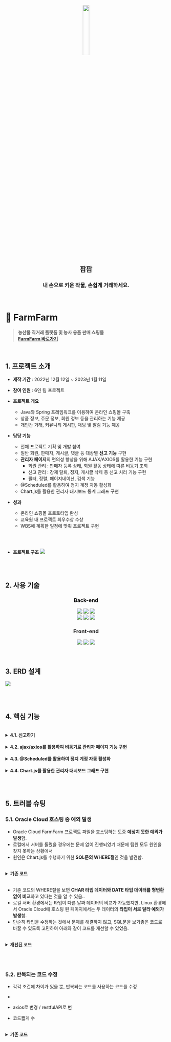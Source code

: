 <div align="center">
<img width="20%" src="https://user-images.githubusercontent.com/110653581/211257489-34757022-4c71-443f-afe7-94d240788288.png" />
<h2>팜팜</h2>
<h3>내 손으로 키운 작물, 손쉽게 거래하세요.</h3>
<br>
</div>

# :pushpin: FarmFarm
> **농산물 직거래 플랫폼 및 농사 용품 판매 쇼핑몰** <br>
> **[FarmFarm 바로가기](http://129.154.53.250:8080)**

<br>

## 1. 프로젝트 소개
- **제작 기간** : 2022년 12월 12일 ~ 2023년 1월 11일
- **참여 인원** : 6인 팀 프로젝트
- **프로젝트 개요**
  - Java와 Spring 프레임워크를 이용하여 온라인 쇼핑몰 구축
  - 상품 정보, 주문 정보, 회원 정보 등을 관리하는 기능 제공
  - 개인간 거래, 커뮤니티 게시판, 채팅 및 알림 기능 제공
- **담당 기능**
  - 전체 프로젝트 기획 및 개발 참여
  - 일반 회원, 판매자, 게시글, 댓글 등 대상별 **신고 기능** 구현
  - **관리자 페이지**의 편의성 향상을 위해 AJAX/AXIOS를 활용한 기능 구현
    - 회원 관리 : 판매자 등록 상태, 회원 활동 상태에 따른 비동기 조회
    - 신고 관리 : 강제 탈퇴, 정지, 게시글 삭제 등 신고 처리 기능 구현
    - 필터, 정렬, 페이지네이션, 검색 기능 
  - @Scheduled를 활용하여 정지 계정 자동 활성화
  - Chart.js를 활용한 관리자 대시보드 통계 그래프 구현

- **성과**
  - 온라인 쇼핑몰 프로토타입 완성
  - 교육원 내 프로젝트 최우수상 수상
  - WBS에 계획한 일정에 맞춰 프로젝트 구현
  
<br>
<br>

- **프로젝트 구조**
![](https://user-images.githubusercontent.com/110653573/221127291-cec3ff02-76a7-4de3-a5e0-59ac00119050.png)


<br>
<br>

## 2. 사용 기술
<div align="center">
  
### **Back-end**
<img src="https://img.shields.io/badge/Java 11-007396?style=for-the-badge&logo=java&logoColor=white"> 
  <img src="https://img.shields.io/badge/Spring 5.3.14-6DB33F?style=for-the-badge&logo=spring&logoColor=white">
  <img src="https://img.shields.io/badge/Oracle 21C-F80000?style=for-the-badge&logo=oracle&logoColor=white">
  <br>
  <img src="https://img.shields.io/badge/Apache Tomcat 9.0-F8DC75?style=for-the-badge&logo=apachetomcat&logoColor=white">
    <img src="https://img.shields.io/badge/Apache Maven-C71A36?style=for-the-badge&logo=ApacheMaven&logoColor=white">
    <img src="https://img.shields.io/badge/Spring Sequrity-6DB33F?style=for-the-badge&logo=SpringSecurity&logoColor=white">

### **Front-end**
  <img src="https://img.shields.io/badge/html5-E34F26?style=for-the-badge&logo=html5&logoColor=white"> 
  <img src="https://img.shields.io/badge/css-1572B6?style=for-the-badge&logo=css3&logoColor=white"> 
  <img src="https://img.shields.io/badge/javascript-F7DF1E?style=for-the-badge&logo=javascript&logoColor=black"> 

</div>

<br>
<br>

## 3. ERD 설계
![](https://user-images.githubusercontent.com/110653573/221079293-fcda70a5-1aeb-4744-94cc-6a2033d95ebe.png)

<br>
<br>

## 4. 핵심 기능

<br>
	
<details>
<summary><b>4.1. 신고하기</b></summary>
<div markdown="1">
	
![](https://user-images.githubusercontent.com/110653573/222202403-a3a38c67-fc1b-41f1-8853-d4f022a3f709.png)

#### 총 6가지 신고
	
### 1. 신고 대상 구분하기 (JS)
	
#### (1) 페이지별 신고 대상이 하나인 경우 <br>
  - 판매자(seller), 판매 게시글(post), 채팅 회원(chat) <br>
  - 주소의 pathname을 이용하여 조건 분리
<br>
	
▼ JS 코드
	
 ```javascript
 
// pathname: 각 기능 메인 주소
var pathname = location.pathname.substring(1, location.pathname.lastIndexOf("/"));

// postNo(판매글), seller에서 memberNo(판매자)
var targetNo = location.pathname.substring(location.pathname.lastIndexOf("/")+1);

var reportType;
var reportTargetNo;


// 신고하기 버튼 클릭 시
reportBtn.addEventListener("click", () => {

    if(reportTargetNo == 0){
        messageModalOpen("관리자는 신고 대상이 아닙니다.");
	
    } else{
        openReportModal();  // 신고하기 모달 열리고 → 신고 사유 등 선택한 뒤 신고버튼 누르면 report() 함수 선언
        switch(pathname){
            case 'seller': reportType = 'M'; reportTargetNo = targetNo; break;
            case 'post': reportType = 'P'; reportTargetNo = targetNo; break;
            case 'chat': reportType = 'M'; reportTargetNo = selectedChatNo; break; // chatContext.js에서 선언한 변수 사용
        }
    }
});

```
<br>

#### (2) 페이지별 신고 대상이 둘 이상인 경우 (각 대상의 식별 번호 이용)<br>
  - 커뮤니티 게시글 **작성자** 신고(회원 번호)<br>
  - 커뮤니티 **게시글** 신고(게시글 번호)<br>
  - 커뮤니티 **댓글** 신고(댓글 번호) <br>
 
※ 페이지 안에 신고 대상이 여러 개이기 때문에 (1)의 방법처럼 pathname으로 신고 대상을 구분하기가 쉽지 않으므로 <br>
   각 대상별로 조건을 나누어서 구현
	

<details>
<summary>JS 코드</summary>
<div markdown="1">

```javascript

// 1) 댓글 신고
for(let i=0; i<reportCommentBtn.length; i++){

    // 댓글의 신고하기 버튼 누르면 (본인의 댓글인 경우, 화면에서 신고하기 버튼 제거)
    reportCommentBtn[i]. addEventListener("click", () => {

	// 신고 모달 열리기
	openReportModal();

	// 각 댓글의 댓글 번호
	const targetCommentNo = document.getElementsByClassName('targetCommentNo');

	// 신고유형, 신고번호 매칭
	if(targetCommentNo[i] != null){
	    reportType = 'C';
	    reportTargetNo = targetCommentNo[i].value;

	}
    })
}



// 2) 댓글 작성자 신고
document.getElementById('reportMemberBtn').addEventListener('click', () =>{

				    // memberNo = "${loginMember.memberNo}";
				    // 본인 계정 신고x
    if(targetMemberNo != null && targetMemberNo != memberNo){
	// 신고 모달 열리기
	openReportModal();
	reportType = 'M';
	reportTargetNo = targetMemberNo;
    }

    if(targetMemberNo == memberNo){
	messageModalOpen("본인의 계정은 신고할 수 없습니다.");
    }
})



// 3) 커뮤니티 게시글 신고
document.getElementById('reportBoardBtn').addEventListener('click', () => {

    if(boardNo != null){
	// 신고 모달 열리기
	openReportModal();
	reportType = 'B';
	reportTargetNo = boardNo;
    }
})

```

</div>
</details>

<br>
	
### 2. 신고하기 <br>
	
<details>
<summary>신고 기능 JS</summary>
<div markdown="1">

```javascript
// 신고하기 ajax
var report = () => {
    $.ajax({
        url: "/report",
        data: { "reportType" :reportType, 
                "reportTargetNo" : reportTargetNo,
                "reportReason" : radioResult,
                "reportContent": reportContent.value},
        type: "POST",
        success: (result) => {
            if(result > 0){
                console.log("신고 접수");
                reportContainer.style.display = 'none';
                messageModalOpen('신고가 접수되었습니다.');
            
            } else {
                console.log("신고 실패");
            }
        },
        error: () => {
            console.log("신고 오류");
        }
    });

}
```

</div>
</details>
<details>
<summary>Controller</summary>
<div markdown="1">

```java
@Controller
public class ReportController {
	
	@Autowired
	private ReportService service;

	// ajax 이용하여 신고하기
	@PostMapping("/report")
	@ResponseBody
	public int insertReport(@SessionAttribute(value = "loginMember") Member loginMember,
				@RequestParam(value="reportType", required=false) String reportType,
				@RequestParam(value="reportTargetNo", required=false, defaultValue="0") int reportTargetNo,
				@RequestParam(value="reportReason", required=false) String reportReason,
				@RequestParam(value="reportContent", required=false)  String reportContent
				) {

		Map<String, Object> map = new HashMap<String, Object>();
		
		map.put("reportType", reportType);
		map.put("reportTargetNo", reportTargetNo);
		map.put("reportReason", reportReason);
		map.put("reportContent", reportContent);
		map.put("memberNo", loginMember.getMemberNo());
		
		int result = 0;
		
		if(loginMember != null) {
			result = service.insertReport(map);
		}
		
		return result;
	}
}

```

</div>
</details>

<details>
<summary>mapper</summary>
<div markdown="1">

```xml
<insert id="insertReport">
	INSERT INTO REPORT VALUES(SEQ_REPORT_NO.NEXTVAL, #{reportType}, #{memberNo}, #{reportTargetNo}, #{reportReason},
		DEFAULT, NULL, NULL, #{reportContent})
</insert>
```

</div>
</details>

---	
	
</div>
</details>	
	

<br>
	
<details>
<summary><b>4.2. ajax/axios를 활용하여 비동기로 관리자 페이지 기능 구현</b></summary>
<div markdown="1">

![](https://user-images.githubusercontent.com/110653573/222202930-e17bb192-4755-411b-ab83-674712b217ab.png)

#### (1) 필터, 검색 기능
	
<details>
<summary>회원관리 Controller</summary>
<div markdown="1">

```java
@Controller
public class AdminController {
	
	@Autowired
	private AdminService service;
	
	//..(중략)..

	// 전체 회원 조회(정렬, 페이지네이션, 검색)
	@GetMapping("/admin/member/list")
	@ResponseBody
	public String selectMember(@RequestParam(value="cp", required=false, defaultValue="1") int cp,
								@RequestParam(value="authFilter", required=false, defaultValue="0") String authFilter,
								@RequestParam(value="statFilter", required=false, defaultValue="0") String statFilter,
								@RequestParam(value="keyword", required=false) String keyword) {
		
		Map<String, Object> paramMap = new HashMap<String, Object>();
		paramMap.put("authFilter", authFilter); // 판매자 인증 상태 필터
		paramMap.put("statFilter", statFilter); // 계정 상태 필터
		
		if(keyword != null) {
			paramMap.put("keyword", keyword); // 검색어
		}
		
		
		Map<String, Object> map = new HashMap<String, Object>();

		// 전체 회원 정보 조회 + 페이지네이션 + 정렬
		map = service.selectMember(paramMap, cp);
	
		return new Gson().toJson(map);
	}
	
	//..(중략)..
}
```

</div>
</details>
	
<details>
<summary>회원관리 Service</summary>
<div markdown="1">

```java
@Service
public class AdminServiceImpl implements AdminService{
	
	@Autowired
	private AdminDAO dao;
	
	//..(중략)..
	
	// 전체 회원 조회 (정렬, 페이지네이션, 검색)
	@Override
	public Map<String, Object> selectMember(Map<String, Object> paramMap, int cp) {


		/* 페이지네이션 */
		// 1. 전체 개수를 가져옴.
		int memberListCount = dao.memberListCount(paramMap);

		// 2. 가져온 개수와 현재 페이지를 이용해서 페이지네이션 객체 생성
		Pagination pagination = new Pagination(memberListCount, cp, 15);

		// 3. 페이네이션 객체를 생성해 목록 불러오기
		// 전체 회원 조회(정렬 포함)
		List<Admin> memberList = dao.selectMember(paramMap, pagination);

		Map<String, Object> map = new HashMap<String, Object>();
		map.put("memberListCount", memberListCount);
		map.put("pagination", pagination);
		map.put("memberList", memberList);


		return map;
	}
	
	//..(중략)..

}
```

</div>
</details>


<details>
<summary>회원관리 DAO</summary>
<div markdown="1">

```java
@Repository
public class AdminDAO {
	
	@Autowired
	private SqlSessionTemplate sqlSession;
	
	//..(중략)..
	
	/** 전체 회원 조회(페이지네이션, 정렬 포함)
	 * @param paramMap
	 * @param pagination
	 * @return
	 */
	public List<Admin> selectMember(Map<String, Object> paramMap, Pagination pagination) {

		int offset = (pagination.getCurrentPage() -1) * 15;
		RowBounds rowBounds = new RowBounds(offset, 15);

		return sqlSession.selectList("adminMapper.selectMemberList", paramMap, rowBounds);
	}
	
	//..(중략)..
	
}
```

</div>
</details>
	
	
	
<details>
<summary>회원관리 mapper</summary>
<div markdown="1">

```xml
<!-- 전체 회원 정보 조회 (정렬 별로 포함) -->
<select id="selectMemberList" resultMap="admin_rm">
SELECT *
FROM (SELECT 
		(CASE 
			WHEN REPORT_TYPE = 'M' THEN 'M'
			WHEN REPORT_TYPE IS NULL THEN NULL
			ELSE NULL
		END)REPORT_TYPE,
		RANK() OVER(PARTITION BY REPORT_TYPE, REPORT_TARGET_NO ORDER BY REPORT_NO DESC) AS RANKING,
		RANK() OVER(PARTITION BY MEMBER_NO ORDER BY REPORT_TYPE DESC) AS DUPL_FLAG,
		MEMBER_NO, REPORT_TARGET_NO,
		MEMBER_ID, MEMBER_NAME, MEMBER_NICKNAME, MEMBER_TEL, MEMBER_DEL_FL, SIGNUP_DATE, AUTHORITY, PROFILE_IMG, MEMBER_BIRTH,
		REPLACE(MEMBER_ADDRESS, ',,', ' ') MEMBER_ADDRESS, DEFAULT_FL, FARM_IMG, REPORT_NO, REPORT_MEMBER_NO, REPORT_REASON, REPORT_DATE, 				REPORT_PENALTY, 
		PROCESS_DATE, REPORT_CONTENT
	FROM MEMBER 
	LEFT JOIN ADDRESS USING(MEMBER_NO)
	LEFT JOIN SELLER USING(MEMBER_NO)
	LEFT JOIN REPORT ON (MEMBER_NO = REPORT_TARGET_NO)
	WHERE MEMBER_ID != 'admin'
	AND DEFAULT_FL = 'Y'
	ORDER BY MEMBER_NO)
WHERE RANKING = 1 <!--누적 신고 중 제일 최근 값 가져오기 -->
AND DUPL_FLAG = 1 <!--reportTargetNo가 같을 때 신고 타입 'M'인 경우만 가져오기 -->
<if test='authFilter==0 and statFilter==0'> <!--전체 -->
</if>
<if test='authFilter==1'> <!--판매자인증: 미등록 -->
	AND AUTHORITY = 0
</if>		
<if test='authFilter==2'> <!--판매자인증: 판매자 -->
	AND AUTHORITY = 1
</if>
<if test='authFilter==3'> <!--판매자인증: 인증대기 -->
	AND AUTHORITY = 3
</if>
<if test='authFilter==4'> <!--판매자인증: 인증보류 -->
	AND AUTHORITY = 4
</if>

<if test='statFilter==1'> <!--상태: 활동중 -->
	AND MEMBER_DEL_FL = 'N'
	AND (REPORT_PENALTY IS NULL
	OR REPORT_PENALTY = 'N'
	OR REPORT_PENALTY = 'A')
	AND REPORT_TYPE = 'M'				
</if>
<if test='statFilter==2'> <!--상태: 정지 -->
	AND MEMBER_DEL_FL = 'N'
	AND REPORT_PENALTY = 'Y' 
	AND PROCESS_DATE IS NOT NULL
	AND REPORT_TYPE = 'M'
</if>
<if test='statFilter==3'> <!--상태: 강제 탈퇴 -->
	AND MEMBER_DEL_FL = 'Y'
</if>
<if test='keyword != null'>
	AND (LOWER(MEMBER_ID) LIKE LOWER('%${keyword}%')
	OR LOWER(MEMBER_NICKNAME) LIKE LOWER('%${keyword}%')
	OR MEMBER_NO LIKE ('%${keyword}%'))
</if>
</select>
```

</div>
</details>

<br>
<details>
<summary>회원관리 JS (axios)</summary>
<div markdown="1">

```javascript

/** 전체 회원 정보 조회 함수 */
const selectMemberList = (cp) => {
    axios.get("/admin/member/list", {
        params: { "cp": cp, 
		"authFilter": authFilter,
		"statFilter": statFilter, 
		"keyword": keyword}
    })
    .then((response) => {
        const map = response.data;
        printMemberList(map.memberList, map.pagination);
    }).catch(() => {
        console.log("회원 정보 조회 실패");
    });
}

//..(중략)..
```

</div>
</details>

[▶ 회원 관리 JS 전체 코드](https://github.com/luejenie/FarmFarm/blob/main/FarmFarm/src/main/webapp/resources/js/admin/adminMember.js)	
	
<br>
[+]
<br>
	
[▶ 판매자 인증 Controller](https://github.com/luejenie/FarmFarm/blob/main/FarmFarm/src/main/java/edu/kh/farmfarm/admin/controller/AdminSellerAuthController.java#L100) <br>
[▶ 신고 내역 관리 Controller](https://github.com/luejenie/FarmFarm/blob/main/FarmFarm/src/main/java/edu/kh/farmfarm/admin/controller/AdminReportController.java)

<br>
	
#### (2) 대상별 신고 처리 기능
  - 신고된 회원 **강제 탈퇴, 정지**
  - 신고된 게시글, 댓글 **삭제**
	
<details>
<summary>신고 처리 Controller</summary>
<div markdown="1">

```java
@Controller
public class AdminProcessController {
	
	@Autowired
	private AdminProcessService service;
	
	// 관리자페이지 - 신고 처리
	/*
	  계정 - 강제 탈퇴, 정지, 반려
	  게시글 - 삭제, 반려
	  admin-mapper 그대로 사용
	 */
	
	// 회원 관리 - 강제 탈퇴 (신고 내역 없어도 가능)
	@PutMapping("/admin/member/{memberNo}/kickout")
	@ResponseBody
	public int memberKickout(@PathVariable("memberNo") int hiddenNo) {
		return service.memberKickout(hiddenNo);
	}
	
	// 신고 계정 - 강제탈퇴  // 신고된 회원 강제 탈퇴 + REPORT 테이블 변경하기 + 판매자면 판매상품 지우기
	@PutMapping("/report/M/{memberNo}/kickout")
	@ResponseBody
	public int reportMemberKickout(@PathVariable("memberNo") int hiddenNo, 
					@RequestParam(value="authority", required=false, defaultValue="0") int authority) {
		return service.reportMemberKickout(hiddenNo, authority);
	}
	
	
	// 신고 계정 - 정지   // 스케쥴러로 7일 뒤에 풀기
	@PutMapping("/report/M/{memberNo}/suspension")
	@ResponseBody
	public int reportMemberBanned(@PathVariable("memberNo") int hiddenNo) {
		return service.reportMemberBanned(hiddenNo);
	}
	
	
	
	// 신고 계정 - 반려
	@PutMapping("/report/M/{memberNo}/hold")
	@ResponseBody
	public int reportMemberLeave(@PathVariable("memberNo") int hiddenNo) {
		return service.reportMemberLeave(hiddenNo);
	}
	
	
	// 신고 게시글(판매글, 커뮤니티 게시글, 커뮤니티 댓글) - 삭제
	@PutMapping("/report/{reportType}/{contentNo}/delete")
	@ResponseBody
	public int reportDeleteContent(@PathVariable("contentNo") int hiddenContentNo, 
					@PathVariable("reportType") String reportType) {
		return service.reportDeleteContent(hiddenContentNo, reportType);
	}
	

	// 신고 게시글 - 반려
	@PutMapping("/report/{reportType}/{contentNo}/hold")
	@ResponseBody
	public int reportLeaveContent(@PathVariable("contentNo") int hiddenContentNo, 
				      @PathVariable("reportType") String reportType) {
		
		Map<String, Object> paramMap = new HashMap<String, Object>();
		paramMap.put("hiddenContentNo", hiddenContentNo);
		paramMap.put("reportType", reportType);
			
		return service.reportLeaveContent(paramMap);
	}
}
```

</div>
</details>
	
<details>
<summary>신고 처리 Service</summary>
<div markdown="1">

```java
@Service
public class AdminProcessServiceImpl implements AdminProcessService{
	
	@Autowired
	private AdminProcessDAO dao;
	
	// 회원 강제 탈퇴 (회원관리, 신고내역x)
	@Override
	public int memberKickout(int hiddenNo) {
		return dao.memberKickout(hiddenNo);
	}

	
	// 신고된 회원 강제 탈퇴 (신고내역 O)
	@Override
	public int reportMemberKickout(int hiddenNo, int authority) {
		
		int result = 0;
		
		// 강제 탈퇴 시키고
		result = dao.memberKickout(hiddenNo);
		
		// 강제 탈퇴가 성공한다면
		if(result > 0) {
			// 신고 상태 변경, 신고 처리일자 추가
			result = dao.changeReportStatus(hiddenNo);
			
			// 판매자라면, 판매글 
			if(authority == 1) {
				result = dao.deletePostofSeller(hiddenNo);
			}
		}
		
		return result;
	}
	
	
	// 신고된 회원 계정 정지
	@Override
	public int reportMemberBanned(int hiddenNo) {
		return dao.reportMemberBanned(hiddenNo);
	}
	
	
	// 신고 계정 - 반려
	@Override
	public int reportMemberLeave(int hiddenNo) {
		return dao.reportMemberLeave(hiddenNo);
	}	
	
	
	
	// 신고 게시글 - 삭제
	@Override
	public int reportDeleteContent(int hiddenContentNo, String reportType) {
		
		int result = 0;
		
		// 커뮤니티 게시글 삭제
		if(reportType.equals("B")) {
			result = dao.reportDeleteBoard(hiddenContentNo);
		
		// 판매글 삭제
		} else if(reportType.equals("P")) {
			result = dao.reportDeletePost(hiddenContentNo);

		// 댓글
		} else if(reportType.equals("C")) {
			result = dao.reportDeleteComment(hiddenContentNo);
		}
		
		Map<String, Object> paramMap = new HashMap<String, Object>();
		paramMap.put("hiddenContentNo", hiddenContentNo);
		paramMap.put("reportType", reportType);
		
		// 삭제 후 신고 상태 변경, 처리 일자 추가
		if(result > 0) {
			result = dao.changeReportStatusCt(paramMap);
		}
		
		return result;
	}
	
	
	// 신고 게시글 - 반려
	@Override
	public int reportLeaveContent(Map<String, Object> paramMap) {
		return dao.reportLeaveContent(paramMap);
	}
	
	
	// 정지된 계정 리스트 불러오기 (스케쥴링)
	@Override
	public List<Admin> selectBannedAccountList() {
		return dao.selectBannedAccountList();
	}
	

	// 정지된 계정 활성화 (스케쥴링)
	@Override
	public int activateAccount(int targetNo) {
		return dao.activateAccount(targetNo);
	}
}
```

</div>
</details>
	
[▶신고 대상 처리 DAO](https://github.com/luejenie/FarmFarm/blob/main/FarmFarm/src/main/java/edu/kh/farmfarm/admin/model/dao/AdminProcessDAO.java)

---
	
</div>
</details>		
	
<br>	
 
<details>
<summary><b>4.3. @Scheduled를 활용하여 정지 계정 자동 활성화</b></summary>
<div markdown="1">

<br>
	
- 회원이 신고 당했을 경우, 계정이 7일 간 정지될 수 있음. <br>
- @Scheduled를 활용하여, 계정이 정지된 일자가 정지된 일자의 7일을 넘었을 경우,<br>
  자동으로 활성화되도록 함.
	
<details>
<summary>코드</summary>
<div markdown="1">

```java
@Component
public class BannedAccountActivateScheduling {

	@Autowired
	private AdminProcessService service;
	
	int count = 0;
	
	// 신고되어 정지된 계정 7일 뒤에 풀기
	@Scheduled(cron = "0 * * * * *")  // 매 분 0초에 실행
	public void bannedAccountActivate() throws ParseException{
		
		System.out.println("[ADMIN] 정지 계정 해제 프로세스 진행합니다.");
		
		// 1. 정지된 계정 조회하기
		List<Admin> bannedAccountList = service.selectBannedAccountList();
		
		
		// 2. processDate의 일시 +7 이 현재시간을 지났는지 확인!
		for(Admin admin : bannedAccountList) {
			
			String processDate = admin.getProcessDate();
			
			//System.out.println(processDate); //2023-01-04 17:05:08

			
			// 1) 7일 뒤 날짜, 시간 구하기
	
			SimpleDateFormat sdf = new SimpleDateFormat("yyyy-MM-dd HH:mm:ss");
			
			// 날짜 연산을 위해 String을 Date 객체로 변경
			Date pDate = sdf.parse(processDate);
			
			// 날짜 연산을 위한 Calendar 객체 생성 후 date 대입
			Calendar cal = Calendar.getInstance();
			cal.setTime(pDate);
			
			//System.out.println(cal.getTime()); // Wed Jan 04 17:05:08 KST 2023
			
	
			// 7일 더하기
			cal.add(Calendar.DATE, 7);
			
			
			// processDate에서 7일 더한 날짜 (sdf 포맷으로 변경)
			String afterDate = sdf.format(cal.getTime());
			
			
			
			// 2) 현재 날짜, 시간
			LocalDateTime now = LocalDateTime.now();
			
			// 포맷 변경
			String sysdate = now.format(DateTimeFormatter.ofPattern("yyyy-MM-dd HH:mm:ss"));
			
			
			// 3. 7일 뒤 날짜가 현재 시간을 지났으면! 해당 reportTargetNo 조회
			int result = afterDate.compareTo(sysdate);  
			// compareTo() 
			// result = 0 동일 시간
			// result < 0 afterDate는 sysdate 이전 날짜
			// result > 0 afterDate는 sysdate 이후 날짜
			
			
			if(result < 0) {
			
				int targetNo = admin.getReportTargetNo();
				String targetType = admin.getReportType();
				
				System.out.println(targetNo);
				
				// 4. 해당 계정 활성화
				if(targetType.equals("M")) {
					result = service.activateAccount(targetNo);
				}
				
				if(result > 0) {
					System.out.println("회원번호 " + targetNo + "의 계정이 활성화되었습니다.");
					count = result;
				} else {
					System.out.println("계정 활성화 실패");
				}
			}
		}
	}
}
	
```

</div>
</details>
	
---
	
</div>
</details>		

<br>
	
<details>
<summary><b>4.4. Chart.js를 활용한 관리자 대시보드 그래프 구현</b></summary>
<div markdown="1">
	
![](https://user-images.githubusercontent.com/110653573/222223557-1e67c613-2ebd-4d30-b897-4e76a429af04.png)
<br>

[▶ 대시보드 Controller](https://github.com/luejenie/FarmFarm/blob/main/FarmFarm/src/main/java/edu/kh/farmfarm/admin/controller/AdminController.java#L39-L71) <br>
[▶ 대시보드 DAO](https://github.com/luejenie/FarmFarm/blob/main/FarmFarm/src/main/java/edu/kh/farmfarm/admin/model/dao/AdminDAO.java#L35)
<br>
[▶ 대시보드 JS](https://github.com/luejenie/FarmFarm/blob/main/FarmFarm/src/main/webapp/resources/js/admin/dashboard.js)
	
</div>
</details>	
	


</br></br>

## 5. 트러블 슈팅

### 5.1. Oracle Cloud 호스팅 중 예외 발생

- Oracle Cloud FarmFarm 프로젝트 파일을 호스팅하는 도중 **예상치 못한 예외가 발생**함.
- 로컬에서 서버를 돌렸을 경우에는 문제 없이 진행되었기 때문에 팀원 모두 원인을 찾지 못하는 상황에서
- 원인은 Chart.js를 수행하기 위한 **SQL문의 WHERE절**인 것을 발견함.

</br>

<details>
<summary><b>기존 코드</b></summary>
<div markdown="1">

~~~xml
  <select id="selectOrderGraph" resultMap="graph_rm">
	  SELECT TO_CHAR(b.OD, 'MM-DD') AS ORDER_DATE
	    	 , NVL(SUM(a.cnt), 0) AS ORDER_COUNT
		FROM ( SELECT TO_CHAR(ORDER_DATE, 'YYYY-MM-DD') AS ORDER_DATE
		              ,COUNT(*) cnt
		        FROM "ORDER"
		        WHERE ORDER_DATE BETWEEN SYSDATE-31
		                             AND SYSDATE
		        GROUP BY ORDER_DATE
		        ) a
		      , (SELECT (TO_DATE(SYSDATE-30,'YY-MM-DD') + LEVEL) AS OD
				FROM dual 
				<![CDATA[CONNECT BY LEVEL <= 31]]>) b
		WHERE b.OD = a.ORDER_DATE(+)
		GROUP BY b.OD
		ORDER BY b.OD
  </select>
~~~

</div>
</details>

</br>

- 기존 코드의 WHERE절을 보면 **CHAR 타입 데이터와 DATE 타입 데이터를 형변환 없이 비교**하고 있다는 것을 알 수 있음..
- 로컬 서버 환경에서는 타입이 다른 날짜 데이터의 비교가 가능했지만, Linux 환경에서 Oracle Cloud에 호스팅 된 페이지에서는 두 데이터의 **타입이 서로 달라 예외가 발생**함.
- 단순히 타입을 수정하는 것에서 문제를 해결하지 않고, SQL문을 보기좋은 코드로 바꿀 수 있도록 고민하여 아래와 같이 코드를 개선할 수 있었음.

</br>

<details>
<summary><b>개선된 코드</b></summary>
<div markdown="1">

~~~xml
  <select id="selectOrderGraph" resultMap="graph_rm">
	  <![CDATA[
		SELECT ORDER_DATE, 
            (SELECT COUNT(*) 
            FROM "ORDER" o 
            WHERE TO_CHAR(o.ORDER_DATE , 'YYYY-MM-DD') = a.ORDER_DATE) ORDER_COUNT
	 	FROM (SELECT TO_CHAR(SYSDATE - 31 + LEVEL, 'YYYY-MM-DD') ORDER_DATE 
		FROM DUAL CONNECT BY LEVEL <=31) a]]>
  </select>
~~~

</div>
</details>


</br></br>

### 5.2. 반복되는 코드 수정
- 각각 조건에 차이가 있을 뿐, 반복되는 코드를 사용하는 코드를 수정
-

- axios로 변경 / restfulAPI로 변
- 코드짧게 수


</br>

<details>
<summary><b>기존 코드</b></summary>
<div markdown="1">

~~~xml
 
~~~

</div>
</details>





<!--## 6. 그 외 트러블 슈팅-->

    
</br>

<!--
## 6. 회고 / 느낀점
>프로젝트 개발 회고 글
-->
